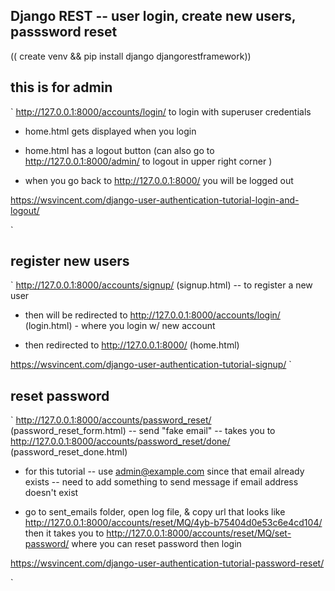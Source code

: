 ## Django REST -- user login, create new users, passsword reset 

(( create venv && pip install django djangorestframework))
## this is for admin 

` http://127.0.0.1:8000/accounts/login/ to login with superuser credentials 

 - home.html gets displayed when you login 

 - home.html has a logout button (can also go to http://127.0.0.1:8000/admin/ to logout in upper right corner )

 - when you go back to http://127.0.0.1:8000/ you will be logged out 

https://wsvincent.com/django-user-authentication-tutorial-login-and-logout/

`


## register new users 

`
 http://127.0.0.1:8000/accounts/signup/ (signup.html) -- to register a new user 
 

 - then will be redirected to http://127.0.0.1:8000/accounts/login/ (login.html) - where you login w/ new account 


 - then redirected to http://127.0.0.1:8000/ (home.html) 


https://wsvincent.com/django-user-authentication-tutorial-signup/
`


## reset password 


`
http://127.0.0.1:8000/accounts/password_reset/ (password_reset_form.html) -- send "fake email" -- takes you to http://127.0.0.1:8000/accounts/password_reset/done/ (password_reset_done.html)

- for this tutorial -- use admin@example.com since that email already exists -- need to add something to send message if email address doesn't exist 

- go to sent_emails folder, open log file, & copy url that looks like http://127.0.0.1:8000/accounts/reset/MQ/4yb-b75404d0e53c6e4cd104/ then it takes you to http://127.0.0.1:8000/accounts/reset/MQ/set-password/ where you can reset password then login 

https://wsvincent.com/django-user-authentication-tutorial-password-reset/

`
